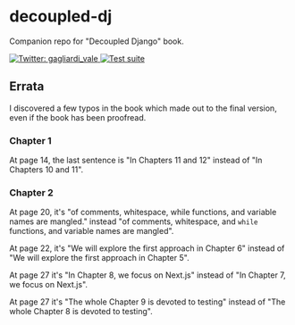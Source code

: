 # decoupled-dj
Companion repo for "Decoupled Django" book.

<p>
  <a href="https://twitter.com/gagliardi_vale" target="_blank">
    <img alt="Twitter: gagliardi_vale" src="https://img.shields.io/twitter/follow/gagliardi_vale?style=social" />
  </a>
  <a href="https://github.com/valentinogagliardi/decoupled-dj/actions" target="_blank">
    <img alt="Test suite" src="https://github.com/valentinogagliardi/decoupled-dj/workflows/Test%20suite/badge.svg" />
  </a>
</p>

## Errata

I discovered a few typos in the book which made out to the final version, even if the book has been proofread.

### Chapter 1

At page 14, the last sentence is "In Chapters 11 and 12" instead of "In Chapters 10 and 11".

### Chapter 2

At page 20, it's "of comments, whitespace, while functions, and variable names are mangled." instead "of comments, whitespace, and `while` functions, and variable names are mangled".

At page 22, it's "We will explore the first approach in Chapter 6" instead of "We will explore the first approach in Chapter 5".

At page 27 it's "In Chapter 8, we focus on Next.js" instead of "In Chapter 7, we focus on Next.js".

At page 27 it's "The whole Chapter 9 is devoted to testing" instead of "The whole Chapter 8 is devoted to testing".

